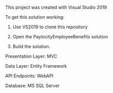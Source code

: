 This project was created with Visual Studio 2019

To get this solution working:

1) Use VS2019 to clone this repository

2) Open the PaylocityEmployeeBenefits solution

3) Build the solution.


Presentation Layer: MVC

Data Layer:			Entity Framework

API Endpoints:		WebAPI

Database:			MS SQL Server